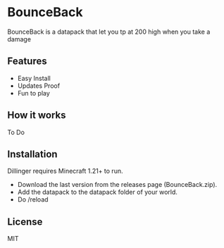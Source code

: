 # BounceBack


BounceBack is a datapack that let you tp at 200 high when you take a damage

## Features

- Easy Install
- Updates Proof
- Fun to play

## How it works
To Do
## Installation

Dillinger requires Minecraft 1.21+ to run.

 - Download the last version from the releases page (BounceBack.zip).
 - Add the datapack to the datapack folder of your world.
 - Do /reload

## License

MIT
